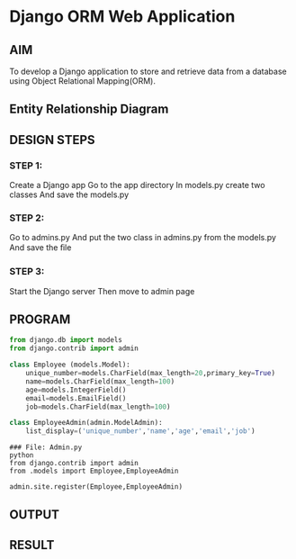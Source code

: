 # Django ORM Web Application

## AIM
To develop a Django application to store and retrieve data from a database using Object Relational Mapping(ORM).

## Entity Relationship Diagram



## DESIGN STEPS

### STEP 1:
Create a Django app Go to the app directory In models.py create two classes And
save the models.py
### STEP 2:
Go to admins.py And put the two class in admins.py from the models.py And save
the ﬁle
### STEP 3:
Start the Django server Then move to admin page
## PROGRAM
```python
from django.db import models
from django.contrib import admin

class Employee (models.Model):
    unique_number=models.CharField(max_length=20,primary_key=True)
    name=models.CharField(max_length=100)
    age=models.IntegerField()
    email=models.EmailField()
    job=models.CharField(max_length=100)

class EmployeeAdmin(admin.ModelAdmin):
    list_display=('unique_number','name','age','email','job')
```
```
### File: Admin.py
python
from django.contrib import admin
from .models import Employee,EmployeeAdmin

admin.site.register(Employee,EmployeeAdmin)
```

## OUTPUT


## RESULT
